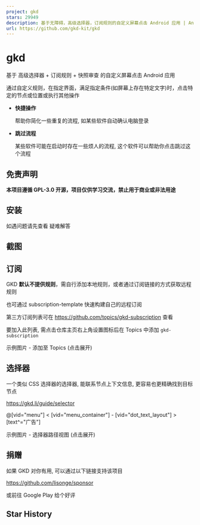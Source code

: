 ```yaml
---
project: gkd
stars: 29949
description: 基于无障碍，高级选择器，订阅规则的自定义屏幕点击 Android 应用 | An Android APP with custom screen tapping based on Accessibility, Advanced Selectors, and Subscription Rules
url: https://github.com/gkd-kit/gkd
---
```


gkd
===

基于 高级选择器 + 订阅规则 + 快照审查 的自定义屏幕点击 Android 应用

通过自定义规则，在指定界面，满足指定条件(如屏幕上存在特定文字)时，点击特定的节点或位置或执行其他操作

-   **快捷操作**
    
    帮助你简化一些重复的流程, 如某些软件自动确认电脑登录
    
-   **跳过流程**
    
    某些软件可能在启动时存在一些烦人的流程, 这个软件可以帮助你点击跳过这个流程
    

免责声明
----

**本项目遵循 GPL-3.0 开源，项目仅供学习交流，禁止用于商业或非法用途**

安装
--

如遇问题请先查看 疑难解答

截图
--

订阅
--

GKD **默认不提供规则**，需自行添加本地规则，或者通过订阅链接的方式获取远程规则

也可通过 subscription-template 快速构建自己的远程订阅

第三方订阅列表可在 https://github.com/topics/gkd-subscription 查看

要加入此列表, 需点击仓库主页右上角设置图标后在 Topics 中添加 `gkd-subscription`

示例图片 - 添加至 Topics (点击展开)

选择器
---

一个类似 CSS 选择器的选择器, 能联系节点上下文信息, 更容易也更精确找到目标节点

https://gkd.li/guide/selector

@\[vid="menu"\] < \[vid="menu\_container"\] - \[vid="dot\_text\_layout"\] > \[text^="广告"\]

示例图片 - 选择器路径视图 (点击展开)

捐赠
--

如果 GKD 对你有用, 可以通过以下链接支持该项目

https://github.com/lisonge/sponsor

或前往 Google Play 给个好评

Star History
------------
